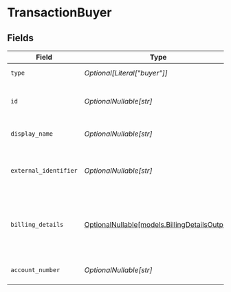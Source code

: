 # TransactionBuyer


## Fields

| Field                                                                              | Type                                                                               | Required                                                                           | Description                                                                        | Example                                                                            |
| ---------------------------------------------------------------------------------- | ---------------------------------------------------------------------------------- | ---------------------------------------------------------------------------------- | ---------------------------------------------------------------------------------- | ---------------------------------------------------------------------------------- |
| `type`                                                                             | *Optional[Literal["buyer"]]*                                                       | :heavy_minus_sign:                                                                 | Always `buyer`.                                                                    | buyer                                                                              |
| `id`                                                                               | *OptionalNullable[str]*                                                            | :heavy_minus_sign:                                                                 | The ID for the buyer.                                                              | fe26475d-ec3e-4884-9553-f7356683f7f9                                               |
| `display_name`                                                                     | *OptionalNullable[str]*                                                            | :heavy_minus_sign:                                                                 | The display name for the buyer.                                                    | John Doe                                                                           |
| `external_identifier`                                                              | *OptionalNullable[str]*                                                            | :heavy_minus_sign:                                                                 | The merchant identifier for this buyer.                                            | buyer-12345                                                                        |
| `billing_details`                                                                  | [OptionalNullable[models.BillingDetailsOutput]](../models/billingdetailsoutput.md) | :heavy_minus_sign:                                                                 | The billing name, address, email, and other fields for this buyer.                 |                                                                                    |
| `account_number`                                                                   | *OptionalNullable[str]*                                                            | :heavy_minus_sign:                                                                 | The buyer account number.                                                          |                                                                                    |